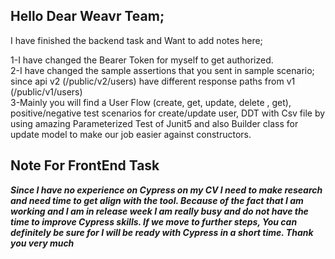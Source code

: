 ## Hello Dear Weavr Team;

I have finished the backend task and Want to add notes here;

1-I have changed the Bearer Token for myself to get authorized.   
2-I have changed the sample assertions that you sent in sample scenario; since api v2 (/public/v2/users) have different response paths from v1 (/public/v1/users)   
3-Mainly you will find  a User Flow (create, get, update, delete , get), positive/negative test scenarios for create/update user, DDT with Csv file by using amazing Parameterized Test of Junit5 and also Builder class for update model to make our job easier against constructors.

## Note For FrontEnd Task 

***Since I have no experience on Cypress on my CV I need to make research and need time to get align with the tool. Because of the fact that I am working and I am in release week I am really busy and do not have the time to improve Cypress skills. If we move to further steps, You can definitely be sure for I will be ready with Cypress in a short time. Thank you very much*** 